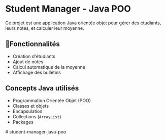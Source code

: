# Student Manager - Java POO

Ce projet est une application Java orientée objet pour gérer des étudiants, leurs notes, et calculer leur moyenne.

## 🔧Fonctionnalités

- Création d'étudiants
- Ajout de notes
- Calcul automatique de la moyenne
- Affichage des bulletins

##  Concepts Java utilisés

- Programmation Orientée Objet (POO)
- Classes et objets
- Encapsulation
- Collections (`ArrayList`)
- Packages

#   s t u d e n t - m a n a g e r - j a v a - p o o  
 